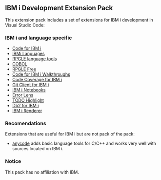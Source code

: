 ## IBM i Development Extension Pack

This extension pack includes a set of extensions for IBM i development in Visual Studio Code:

### IBM i and language specific

* [Code for IBM i](https://marketplace.visualstudio.com/items?itemName=HalcyonTechLtd.code-for-ibmi)
* [IBMi Languages](https://marketplace.visualstudio.com/items?itemName=barrettotte.ibmi-languages)
* [RPGLE language tools](https://marketplace.visualstudio.com/items?itemName=HalcyonTechLtd.vscode-rpgle)
* [COBOL](https://marketplace.visualstudio.com/items?itemName=bitlang.cobol)
* [RPGLE Free](https://marketplace.visualstudio.com/items?itemName=BrianJGarland.vscode-rpgfree)
* [Code for IBM i Walkthroughs](https://marketplace.visualstudio.com/items?itemName=HalcyonTechLtd.vscode-ibmi-walkthroughs)
* [Code Coverage for IBM i](https://marketplace.visualstudio.com/items?itemName=HalcyonTechLtd.code-coverage-ibmi)
* [Git Client for IBM i](https://marketplace.visualstudio.com/items?itemName=HalcyonTechLtd.git-client-ibmi)
* [IBM i Notebooks](https://marketplace.visualstudio.com/items?itemName=HalcyonTechLtd.vscode-ibmi-notebooks)
* [Error Lens](https://marketplace.visualstudio.com/items?itemName=usernamehw.errorlens)
* [TODO Highlight](https://marketplace.visualstudio.com/items?itemName=wayou.vscode-todo-highlight)
* [Db2 for IBM i](https://marketplace.visualstudio.com/items?itemName=HalcyonTechLtd.vscode-db2i)
* [IBM i Renderer](https://marketplace.visualstudio.com/items?itemName=HalcyonTechLtd.vscode-displayfile)

### Recomendations

Extensions that are useful for IBM i but are not pack of the pack:

* [anycode](https://marketplace.visualstudio.com/items?itemName=ms-vscode.anycode) adds basic language tools for C/C++ and works very well with sources located on IBM i.

### Notice

This pack has no affiliation with IBM.
